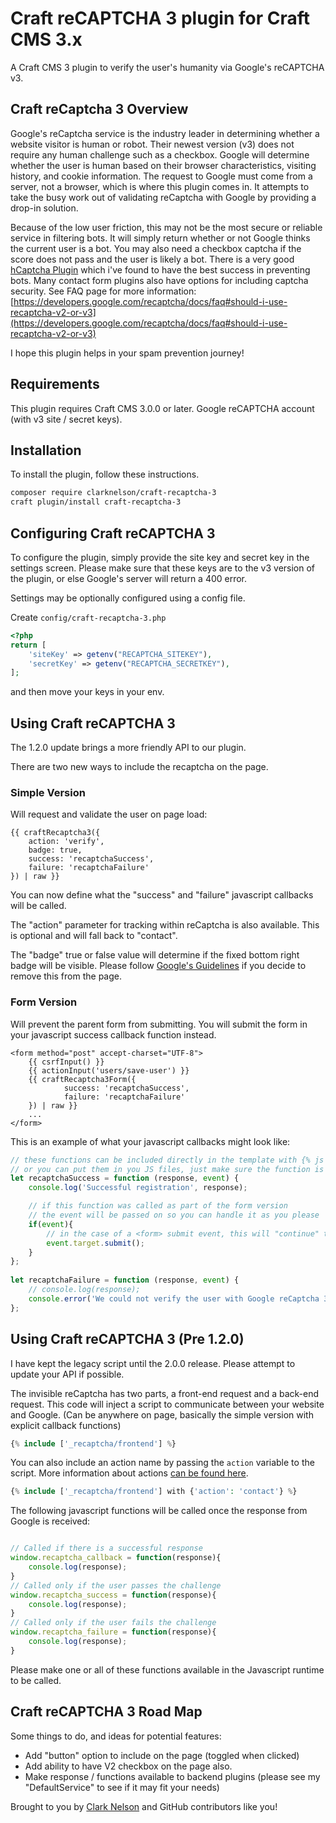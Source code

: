 # Craft reCAPTCHA 3 plugin for Craft CMS 3.x

A Craft CMS 3 plugin to verify the user's humanity via Google's reCAPTCHA v3.

## Craft reCaptcha 3 Overview

Google's reCaptcha service is the industry leader in determining whether a website visitor is human or robot. Their newest version (v3) does not require any human challenge such as a checkbox. Google will determine whether the user is human based on their browser characteristics, visiting history, and cookie information. The request to Google must come from a server, not a browser, which is where this plugin comes in. It attempts to take the busy work out of validating reCaptcha with Google by providing a drop-in solution.

Because of the low user friction, this may not be the most secure or reliable service in filtering bots. It will simply return whether or not Google thinks the current user is a bot. You may also need a checkbox captcha if the score does not pass and the user is likely a bot. There is a very good [hCaptcha Plugin](https://plugins.craftcms.com/craft-hcaptcha) which i've found to have the best success in preventing bots. Many contact form plugins also have options for including captcha security. See FAQ page for more information: [https://developers.google.com/recaptcha/docs/faq#should-i-use-recaptcha-v2-or-v3](https://developers.google.com/recaptcha/docs/faq#should-i-use-recaptcha-v2-or-v3)

I hope this plugin helps in your spam prevention journey!

## Requirements

This plugin requires Craft CMS 3.0.0 or later. Google reCAPTCHA account (with v3 site / secret keys). 

## Installation

To install the plugin, follow these instructions.

```bash
composer require clarknelson/craft-recaptcha-3
craft plugin/install craft-recaptcha-3
```

## Configuring Craft reCAPTCHA 3

To configure the plugin, simply provide the site key and secret key in the settings screen. Please make sure that these keys are to the v3 version of the plugin, or else Google's server will return a 400 error.

Settings may be optionally configured using a config file.

Create `config/craft-recaptcha-3.php`

```php
<?php
return [
    'siteKey' => getenv("RECAPTCHA_SITEKEY"),
    'secretKey' => getenv("RECAPTCHA_SECRETKEY"),
];
```

and then move your keys in your env.

## Using Craft reCAPTCHA 3

The 1.2.0 update brings a more friendly API to our plugin. 

There are two new ways to include the recaptcha on the page.

### Simple Version

Will request and validate the user on page load:

```twig
{{ craftRecaptcha3({ 
    action: 'verify',
    badge: true,
    success: 'recaptchaSuccess', 
    failure: 'recaptchaFailure' 
}) | raw }}
```

You can now define what the "success" and "failure" javascript callbacks will be called.

The "action" parameter for tracking within reCaptcha is also available. This is optional and will fall back to "contact".

The "badge" true or false value will determine if the fixed bottom right badge will be visible. Please follow [Google's Guidelines](https://developers.google.com/recaptcha/docs/faq#id-like-to-hide-the-recaptcha-badge.-what-is-allowed) if you decide to remove this from the page.

### Form Version

Will prevent the parent form from submitting. You will submit the form in your javascript success callback function instead.

```twig
<form method="post" accept-charset="UTF-8">
    {{ csrfInput() }}
    {{ actionInput('users/save-user') }}
    {{ craftRecaptcha3Form({ 
            success: 'recaptchaSuccess', 
            failure: 'recaptchaFailure' 
    }) | raw }}
    ...
</form>
```

This is an example of what your javascript callbacks might look like: 

```js
// these functions can be included directly in the template with {% js %}{% endjs %} tags
// or you can put them in you JS files, just make sure the function is available at runtime
let recaptchaSuccess = function (response, event) {
    console.log('Successful registration', response);

    // if this function was called as part of the form version
    // the event will be passed on so you can handle it as you please
    if(event){
        // in the case of a <form> submit event, this will "continue" the submission
        event.target.submit();
    }
};
          
let recaptchaFailure = function (response, event) {
    // console.log(response);
    console.error('We could not verify the user with Google reCaptcha 3: '+response['error-codes'].join(','))
};
```

## Using Craft reCAPTCHA 3 (Pre 1.2.0)

I have kept the legacy script until the 2.0.0 release. Please attempt to update your API if possible.

The invisible reCaptcha has two parts, a front-end request and a back-end request. This code will inject a script to communicate between your website and Google. (Can be anywhere on page, basically the simple version with explicit callback functions)

```php
{% include ['_recaptcha/frontend'] %}
```

You can also include an action name by passing the `action` variable to the script. More information about actions [can be found here](https://developers.google.com/recaptcha/docs/v3#actions).

```php
{% include ['_recaptcha/frontend'] with {'action': 'contact'} %}
```

The following javascript functions will be called once the response from Google is received:

```js

// Called if there is a successful response
window.recaptcha_callback = function(response){
    console.log(response);
}
// Called only if the user passes the challenge
window.recaptcha_success = function(response){
    console.log(response);
}
// Called only if the user fails the challenge
window.recaptcha_failure = function(response){
    console.log(response);
}
```

Please make one or all of these functions available in the Javascript runtime to be called.

## Craft reCAPTCHA 3 Road Map

Some things to do, and ideas for potential features:

* Add "button" option to include on the page (toggled when clicked)
* Add ability to have V2 checkbox on the page also.
* Make response / functions available to backend plugins (please see my "DefaultService" to see if it may fit your needs)
  
Brought to you by [Clark Nelson](https://clarknelson.com) and GitHub contributors like you!
